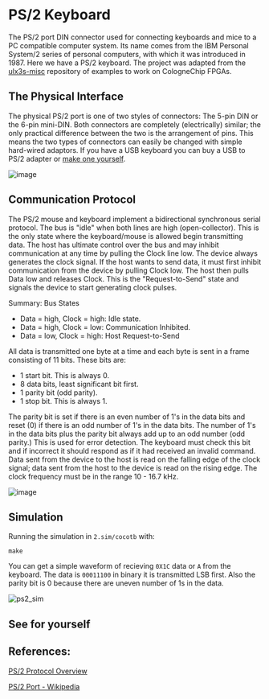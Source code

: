 # PS/2 Keyboard

The PS/2 port DIN connector used for connecting keyboards and mice to a PC compatible computer system. Its name comes from the IBM Personal System/2 series of personal computers, with which it was introduced in 1987. Here we have a PS/2 keyboard. The project was adapted from the [ulx3s-misc](https://github.com/emard/ulx3s-misc/tree/master/examples/ps2/kbd) repository of examples to work on CologneChip FPGAs.

## The Physical Interface

The physical PS/2 port is one of two styles of connectors:  The 5-pin DIN or the 6-pin mini-DIN.  Both connectors are completely (electrically) similar; the only practical difference between the two is the arrangement of pins.  This means the two types of connectors can easily be changed with simple hard-wired adaptors. If you have a USB keyboard you can buy a USB to PS/2 adapter or [make one yourself](https://www.instructables.com/USB-to-PS2-convertor/).

![image](https://github.com/user-attachments/assets/54bec155-1d92-43a3-8a58-050d2185002c)

## Communication Protocol

The PS/2 mouse and keyboard implement a bidirectional synchronous serial protocol. The bus is "idle" when both lines
are high (open-collector). This is the only state where the keyboard/mouse is allowed begin transmitting data. The host
has ultimate control over the bus and may inhibit communication at any time by pulling the Clock line low.
The device always generates the clock signal. If the host wants to send data, it must first inhibit communication from the
device by pulling Clock low. The host then pulls Data low and releases Clock. This is the "Request-to-Send" state and
signals the device to start generating clock pulses.

Summary: Bus States
* Data = high, Clock = high: Idle state.
* Data = high, Clock = low: Communication Inhibited.
* Data = low, Clock = high: Host Request-to-Send

All data is transmitted one byte at a time and each byte is sent in a frame consisting of 11 bits. These bits are:

* 1 start bit. This is always 0.
* 8 data bits, least significant bit first.
* 1 parity bit (odd parity).
* 1 stop bit. This is always 1.

The parity bit is set if there is an even number of 1's in the data bits and reset (0) if there is an odd number of 1's in the
data bits. The number of 1's in the data bits plus the parity bit always add up to an odd number (odd parity.) This is used
for error detection. The keyboard must check this bit and if incorrect it should respond as if it had received an
invalid command. Data sent from the device to the host is read on the falling edge of the clock signal; data sent from the host to the device is
read on the rising edge. The clock frequency must be in the range 10 - 16.7 kHz.

![image](https://github.com/user-attachments/assets/4808ad5c-2116-4ad3-b57b-0d3a6bcd649b)
## Simulation
Running the simulation in `2.sim/cocotb` with:
```
make
```
You can get a simple waveform of recieving `0X1C` data or `A` from the keyboard. The data is `00011100` in binary it is transmitted LSB first. Also the parity bit is 0 because there are uneven number of 1s in the data.

![ps2_sim](https://github.com/user-attachments/assets/819dba78-73c2-4501-bfc8-fd9616a7b24f)


## See for yourself


## References: 
[PS/2 Protocol Overview](https://www.burtonsys.com/ps2_chapweske.htm)

[PS/2 Port - Wikipedia](https://en.wikipedia.org/wiki/PS/2_port)      


